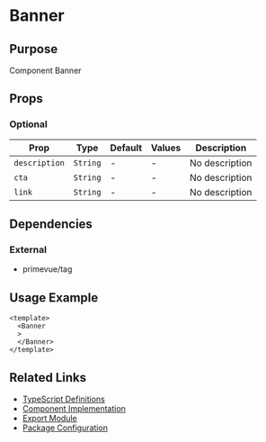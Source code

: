 # Banner

## Purpose

Component Banner

## Props

### Optional
| Prop | Type | Default | Values | Description |
|------|------|---------|--------|-------------|
| `description` | `String` | - | - | No description |
| `cta` | `String` | - | - | No description |
| `link` | `String` | - | - | No description |

## Dependencies

### External
- primevue/tag

## Usage Example

```vue
<template>
  <Banner
  >
  </Banner>
</template>
```

## Related Links

- [TypeScript Definitions](./Banner.d.ts)
- [Component Implementation](./Banner.vue)
- [Export Module](./banner.js)
- [Package Configuration](./package.json)
